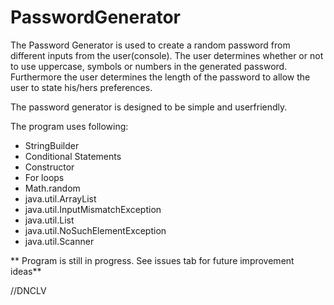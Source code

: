 # PasswordGenerator
The Password Generator is used to create a random password from different inputs from the user(console).
The user determines whether or not to use uppercase, symbols or numbers in the generated password.
Furthermore the user determines the length of the password to allow the user to state his/hers preferences.

The password generator is designed to be simple and userfriendly.

The program uses following:

* StringBuilder
* Conditional Statements
* Constructor
* For loops
* Math.random
* java.util.ArrayList
* java.util.InputMismatchException
* java.util.List
* java.util.NoSuchElementException
* java.util.Scanner

** Program is still in progress. See issues tab for future improvement ideas**

//DNCLV


